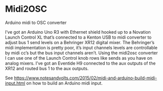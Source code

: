 # Midi2OSC
Arduino midi to OSC converter 

I’ve got an Arduino Uno R3 with Ethernet shield hooked up to a Novation Launch Control XL that’s connected to a Kenton USB to midi converter to adjust bus 1 send levels on a Behringer XR12 digital mixer.
The Behringer’s midi implementation is pretty poor, it’s input channels levels are controllable by midi cc’s but the bus input channels aren’t.
Using the midi2osc converter I can use one of the Launch Control knob rows like sends as you have on analog mixers. I’ve got an Eventide H9 connected to the aux outputs of the XR12 and routed bus 1 to the aux outputs.

See https://www.notesandvolts.com/2015/02/midi-and-arduino-build-midi-input.html on how to build an Arduino midi input.
